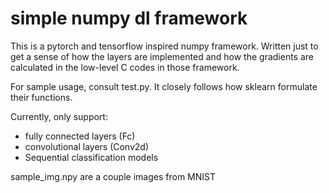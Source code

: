 # simple numpy dl framework

This is a pytorch and tensorflow inspired numpy framework. Written just to get a sense of how the layers are implemented and how the gradients are calculated in the low-level C codes in those framework.

For sample usage, consult test.py. It closely follows how sklearn formulate their functions.

Currently, only support:
- fully connected layers (Fc)
- convolutional layers (Conv2d)
- Sequential classification models

sample_img.npy are a couple images from MNIST